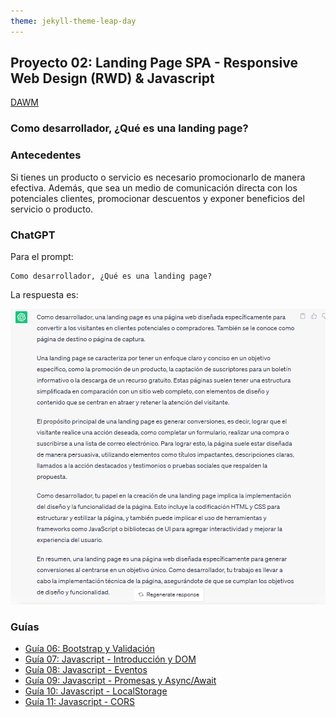 ```yaml
---
theme: jekyll-theme-leap-day
---
```


## Proyecto 02:  Landing Page SPA - Responsive Web Design (RWD) & Javascript

[DAWM](/DAWM/)

### Como desarrollador, ¿Qué es una landing page?

### Antecedentes

Si tienes un producto o servicio es necesario promocionarlo de manera efectiva. Además, que sea un medio de comunicación directa con los potenciales clientes, promocionar descuentos y exponer beneficios del servicio o producto. 

### ChatGPT

Para el prompt: 

```
Como desarrollador, ¿Qué es una landing page?
```

La respuesta es:

![proyecto3](archivos/proyecto02-pregunta1.png)

### Guías

* [Guía 06: Bootstrap y Validación](/DAWM/guias/2024/guia06)
* [Guía 07: Javascript - Introducción y DOM](/DAWM/guias/2024/guia07)
* [Guía 08: Javascript - Eventos](/DAWM/guias/2024/guia08)
* [Guía 09: Javascript - Promesas y Async/Await](/DAWM/guias/2024/guia09)
* [Guía 10: Javascript - LocalStorage](/DAWM/guias/2024/guia10)
* [Guía 11: Javascript - CORS](/DAWM/guias/2024/guia11)